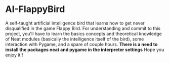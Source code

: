 # AI-FlappyBird
A self-taught artificial intelligence bird that learns how to get never disqualified in the game Flappy Bird.
For understanding and commit to this project, you'll have to learn the basics concepts and theoretical knowledge of Neat modules (basically the intelligence itself of the bird), some interaction with Pygame, and a spare of couple hours.
**There is a need to install the packages neat and pygame in the interpreter settings**
Hope you enjoy it!!
